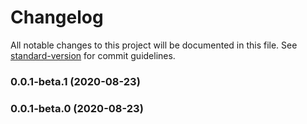 # Changelog

All notable changes to this project will be documented in this file. See [standard-version](https://github.com/conventional-changelog/standard-version) for commit guidelines.

### 0.0.1-beta.1 (2020-08-23)

### 0.0.1-beta.0 (2020-08-23)
